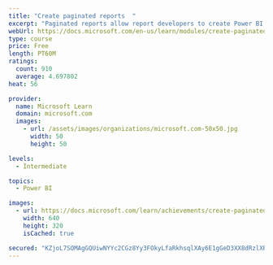 ```yaml
---
title: "Create paginated reports  "
excerpt: "Paginated reports allow report developers to create Power BI artifacts that have tightly controlled rendering requirements. Paginated reports are ideal for creating sales invoices, receipts, purchase orders, and tabular data. This module will teach you how to create reports, add parameters, and work with tables and charts in paginated reports."
webUrl: https://docs.microsoft.com/en-us/learn/modules/create-paginated-reports-power-bi/
type: course
price: Free
length: PT60M
ratings:
  count: 910
  average: 4.697802
heat: 56

provider:
  name: Microsoft Learn
  domain: microsoft.com
  images:
    - url: /assets/images/organizations/microsoft.com-50x50.jpg
      width: 50
      height: 50

levels:
  - Intermediate

topics:
  - Power BI

images:
  - url: https://docs.microsoft.com/learn/achievements/create-paginated-reports-power-bi-social.png
    width: 640
    height: 320
    isCached: true

secured: "KZjoL7SOMAgGQUiwNYYc2CGz8Yy3FOkyLfaRkhsqlXAy6E1gGeD3XX8dRzlXRCPEjve/3G2+LFiMeR1vzsTPRzPbePtty/ng5KXbD2D8iXmETHyaP+91QE3mopYb69XRWfxlF/WM+rcy01TlYamTrGt7BU8b7o102K5nRi+EmnTT00JCCqZSt+Si+w7CwaXBa/De6BE9C7RCTlmidPVZ2v+glwLco7x6PRl003HhM0exSScdI94VdPz6rKvqvXlkUe3gjj2C/e+uc8W8h82XF6kUWOZ68UsU4tmG767YAPaQPydKvCJEXeGum48DWCGBuCUSgUdBi6lnii5OCEXUC1nkXPAO6foqv9ny1qzVY7k1c/BtJKCuNfqAJO3Kuc+I4I4jkxf0pZaLHNuVzP8uyHkbUTspgfPecOLKyiXMgHE=;KVakE66o0ivd2WQKgasBLw=="
---
```


